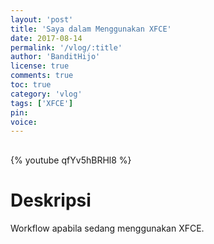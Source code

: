 ```yaml
---
layout: 'post'
title: 'Saya dalam Menggunakan XFCE'
date: 2017-08-14
permalink: '/vlog/:title'
author: 'BanditHijo'
license: true
comments: true
toc: true
category: 'vlog'
tags: ['XFCE']
pin:
voice:
---
```


<div style="margin-top:30px;"></div>

{% youtube qfYv5hBRHl8 %}

# Deskripsi

Workflow apabila sedang menggunakan XFCE.
